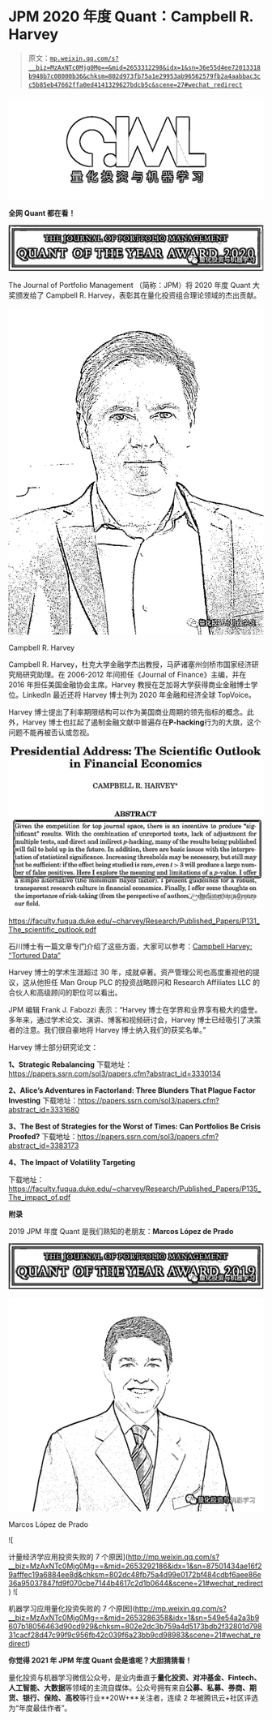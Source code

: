# JPM 2020 年度 Quant：Campbell R. Harvey

> 原文：[`mp.weixin.qq.com/s?__biz=MzAxNTc0Mjg0Mg==&mid=2653312298&idx=1&sn=36e55d4ee72013318b948b7c08000b36&chksm=802d973fb75a1e29953ab96562579fb2a4aabbac3cc5b85eb47662ffa0ed4141329627bdcb5c&scene=27#wechat_redirect`](http://mp.weixin.qq.com/s?__biz=MzAxNTc0Mjg0Mg==&mid=2653312298&idx=1&sn=36e55d4ee72013318b948b7c08000b36&chksm=802d973fb75a1e29953ab96562579fb2a4aabbac3cc5b85eb47662ffa0ed4141329627bdcb5c&scene=27#wechat_redirect)

### 

![](img/5f7e444cbd0879522a8a640b9a701dd5.png)

**全网 Quant 都在看！**

![](img/547f9ae57d1f3ef1b2e703703dc66adb.png)

The Journal of Portfolio Management （简称：JPM）将 2020 年度 Quant 大奖颁发给了 Campbell R. Harvey，表彰其在量化投资组合理论领域的杰出贡献。

![](img/bed9e96f24a98c7d852ec12373faf14a.png)

Campbell R. Harvey

Campbell R. Harvey，杜克大学金融学杰出教授，马萨诸塞州剑桥市国家经济研究局研究助理。在 2006-2012 年间担任《Journal of Finance》主编，并在 2016 年担任美国金融协会主席。Harvey 教授在芝加哥大学获得商业金融博士学位。LinkedIn 最近还将 Harvey 博士列为 2020 年金融和经济全球 TopVoice。

Harvey 博士提出了利率期限结构可以作为美国商业周期的领先指标的概念。此外，Harvey 博士也扛起了遏制金融文献中普遍存在**P-hacking**行为的大旗，这个问题不能再被否认或忽视。

![](img/b868a9415b307504dc965ff60db53c8f.png)

https://faculty.fuqua.duke.edu/~charvey/Research/Published_Papers/P131_The_scientific_outlook.pdf

石川博士有一篇文章专门介绍了这些方面，大家可以参考：[Campbell Harvey: “Tortured Data”](http://mp.weixin.qq.com/s?__biz=MzIyMDEwNDk1Mg==&mid=2650880221&idx=1&sn=1b4105c37406bf921504018a5baed7bc&chksm=8c24894abb53005cd62e42433713dee19f14466f5f67837bfb8e4168456468b1bf67ad8a9e48&scene=21#wechat_redirect)

Harvey 博士的学术生涯超过 30 年，成就卓著。资产管理公司也高度重视他的提议，这从他担任 Man Group PLC 的投资战略顾问和 Research Affiliates LLC 的合伙人和高级顾问的职位可以看出。

JPM 编辑 Frank J. Fabozzi 表示：“Harvey 博士在学界和业界享有极大的盛誉。多年来，通过学术论文、演讲、博客和视频研讨会，Harvey 博士已经吸引了决策者的注意。我们很自豪地将 Harvey 博士纳入我们的获奖名单。”

Harvey 博士部分研究论文：

**1、Strategic Rebalancing** 下载地址：https://papers.ssrn.com/sol3/papers.cfm?abstract_id=3330134

**2、Alice’s Adventures in Factorland: Three Blunders That Plague Factor Investing** 下载地址：https://papers.ssrn.com/sol3/papers.cfm?abstract_id=3331680

**3、The Best of Strategies for the Worst of Times: Can Portfolios Be Crisis Proofed?** 下载地址：https://papers.ssrn.com/sol3/papers.cfm?abstract_id=3383173

**4、The Impact of Volatility Targeting** 

下载地址：https://faculty.fuqua.duke.edu/~charvey/Research/Published_Papers/P135_The_impact_of.pdf

**附录**

2019 JPM 年度 Quant 是我们熟知的老朋友：**Marcos López de Prado**

![](img/2f6da02240ff3db7f5b7f7fdbc972b20.png)

![](img/33ca279a72d30b1b9eae8b7d08be3194.png)

Marcos López de Prado

![

计量经济学应用投资失败的 7 个原因](http://mp.weixin.qq.com/s?__biz=MzAxNTc0Mjg0Mg==&mid=2653292186&idx=1&sn=87501434ae16f29afffec19a6884ee8d&chksm=802dc48fb75a4d99e0172bf484cdbf6aee86e36a95037847fd9f070cbe7144b4617c2d1b0644&scene=21#wechat_redirect) ![

机器学习应用量化投资失败的 7 个原因](http://mp.weixin.qq.com/s?__biz=MzAxNTc0Mjg0Mg==&mid=2653286358&idx=1&sn=549e54a2a3b9607b18056463d90cd929&chksm=802e2dc3b759a4d5173bdb2f32801d79831cacf28d47c99f9c956fb42c039f6a23bb9cd98983&scene=21#wechat_redirect) 

**你觉得 2021 年 JPM 年度 Quant 会是谁呢？大胆猜猜看！**

量化投资与机器学习微信公众号，是业内垂直于**量化投资、对冲基金、Fintech、人工智能、大数据**等领域的主流自媒体。公众号拥有来自**公募、私募、券商、期货、银行、保险、高校**等行业**20W+**关注者，连续 2 年被腾讯云+社区评选为“年度最佳作者”。